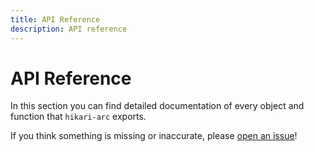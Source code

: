 ```yaml
---
title: API Reference
description: API reference
---
```


# API Reference

In this section you can find detailed documentation of every object and function that `hikari-arc` exports.

If you think something is missing or inaccurate, please [open an issue](https://github.com/hypergonial/hikari-arc/issues/new)!
